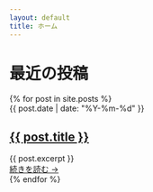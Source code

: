 ```yaml
---
layout: default
title: ホーム
---
```


<h1 class="text-3xl font-bold text-gray-900 mb-8">最近の投稿</h1>

<div class="space-y-8">
  {% for post in site.posts %}
    <article class="border-b border-gray-200 pb-8 last:border-b-0">
      <time class="text-sm text-gray-500">{{ post.date | date: "%Y-%m-%d" }}</time>
      <h2 class="mt-2 text-2xl font-semibold">
        <a href="{{ post.url | relative_url }}" class="text-gray-900 hover:text-blue-600">{{ post.title }}</a>
      </h2>
      <div class="mt-3 text-gray-600 prose">
        {{ post.excerpt }}
      </div>
      <a href="{{ post.url | relative_url }}" class="mt-4 inline-block text-blue-600 hover:text-blue-800">
        続きを読む →
      </a>
    </article>
  {% endfor %}
</div>
